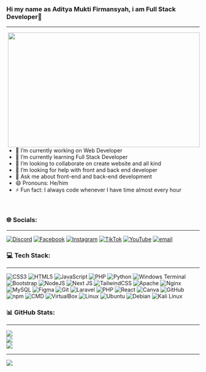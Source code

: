 ### Hi my name as Aditya Mukti Firmansyah, i am Full Stack Developer👋
<!-- <p style="font-size:24px; font-weight:bold; margin:0;">Hi i am Aditya Mukti Firmansyah, i am Full Stack Developer👋</p> -->


<!--
**adtfiry12/adtfiry12** is a ✨ _special_ ✨ repository because its `README.md` (this file) appears on your GitHub profile.

Here are some ideas to get you started:

- 🔭 I’m currently working on ...
- 🌱 I’m currently learning ...
- 👯 I’m looking to collaborate on ...
- 🤔 I’m looking for help with ...
- 💬 Ask me about ...
- 📫 How to reach me: ...
- 😄 Pronouns: ...
- ⚡ Fun fact: ...
-->
---
<img src="https://media3.giphy.com/media/v1.Y2lkPTc5MGI3NjExZmVwM2hydzBraHYzenhpeXpyc3Zjczc3cmNxd3lhaWx2bXk2cmJyciZlcD12MV9pbnRlcm5hbF9naWZfYnlfaWQmY3Q9Zw/scZPhLqaVOM1qG4lT9/giphy.gif" align="right" width="500" height="300" />

- 🔭 I’m currently working on Web Developer
- 🌱 I’m currently learning Full Stack Developer
- 👯 I’m looking to collaborate on create website and all kind
- 🤔 I’m looking for help with front and back end developer
- 💬 Ask me about front-end and back-end development
- 😄 Pronouns: He/him
- ⚡ Fun fact: I always code whenever I have time almost every hour

<br clear="all" />



### 🌐 Socials:
<!-- <p style="font-size:24px; font-weight:bold; margin:0;">🌐 Socials:</p> -->

---
[![Discord](https://img.shields.io/badge/Discord-%237289DA.svg?logo=discord&logoColor=white)](https://discord.gg/adtfiry12) [![Facebook](https://img.shields.io/badge/Facebook-%231877F2.svg?logo=Facebook&logoColor=white)](https://facebook.com/adtfiry12) [![Instagram](https://img.shields.io/badge/Instagram-%23E4405F.svg?logo=Instagram&logoColor=white)](https://instagram.com/adtfiry12) [![TikTok](https://img.shields.io/badge/TikTok-%23000000.svg?logo=TikTok&logoColor=white)](https://tiktok.com/@adtfiry12) [![YouTube](https://img.shields.io/badge/YouTube-%23FF0000.svg?logo=YouTube&logoColor=white)](https://youtube.com/@adtfiry12) [![email](https://img.shields.io/badge/Email-D14836?logo=gmail&logoColor=white)](mailto:mfaditya280@gmail.com) 

### 💻 Tech Stack:
<!-- <p style="font-size:24px; font-weight:bold; margin:0;">💻 Tech Stack:</p> -->

---
![CSS3](https://img.shields.io/badge/css3-%231572B6.svg?style=for-the-badge&logo=css3&logoColor=white) ![HTML5](https://img.shields.io/badge/html5-%23E34F26.svg?style=for-the-badge&logo=html5&logoColor=white) ![JavaScript](https://img.shields.io/badge/javascript-%23323330.svg?style=for-the-badge&logo=javascript&logoColor=%23F7DF1E) ![PHP](https://img.shields.io/badge/php-%23777BB4.svg?style=for-the-badge&logo=php&logoColor=white) ![Python](https://img.shields.io/badge/python-3670A0?style=for-the-badge&logo=python&logoColor=ffdd54) ![Windows Terminal](https://img.shields.io/badge/Windows%20Terminal-%234D4D4D.svg?style=for-the-badge&logo=windows-terminal&logoColor=white) ![Bootstrap](https://img.shields.io/badge/bootstrap-%238511FA.svg?style=for-the-badge&logo=bootstrap&logoColor=white) ![NodeJS](https://img.shields.io/badge/node.js-6DA55F?style=for-the-badge&logo=node.js&logoColor=white) ![Next JS](https://img.shields.io/badge/Next-black?style=for-the-badge&logo=next.js&logoColor=white) ![TailwindCSS](https://img.shields.io/badge/tailwindcss-%2338B2AC.svg?style=for-the-badge&logo=tailwind-css&logoColor=white) ![Apache](https://img.shields.io/badge/apache-%23D42029.svg?style=for-the-badge&logo=apache&logoColor=white) ![Nginx](https://img.shields.io/badge/nginx-%23009639.svg?style=for-the-badge&logo=nginx&logoColor=white) ![MySQL](https://img.shields.io/badge/mysql-4479A1.svg?style=for-the-badge&logo=mysql&logoColor=white) ![Figma](https://img.shields.io/badge/figma-%23F24E1E.svg?style=for-the-badge&logo=figma&logoColor=white) ![Git](https://img.shields.io/badge/git-%23F05033.svg?style=for-the-badge&logo=git&logoColor=white) ![Laravel](https://img.shields.io/badge/laravel-%23FF2D20.svg?style=for-the-badge&logo=laravel&logoColor=white) ![PHP](https://img.shields.io/badge/php-%23777BB4.svg?style=for-the-badge&logo=php&logoColor=white) ![React](https://img.shields.io/badge/React-20232A?style=for-the-badge&logo=react&logoColor=61DAFB)
![Canva](https://img.shields.io/badge/Canva-00C4CC?style=for-the-badge&logo=canva&logoColor=white) ![GitHub](https://img.shields.io/badge/GitHub-181717?style=for-the-badge&logo=github&logoColor=white)
![npm](https://img.shields.io/badge/npm-CB3837?style=for-the-badge&logo=npm&logoColor=white) ![CMD](https://img.shields.io/badge/CMD-4D4D4D?style=for-the-badge&logo=windowsterminal&logoColor=white) ![VirtualBox](https://img.shields.io/badge/VirtualBox-183A61?style=for-the-badge&logo=virtualbox&logoColor=white) ![Linux](https://img.shields.io/badge/Linux-FCC624?style=for-the-badge&logo=linux&logoColor=black)
![Ubuntu](https://img.shields.io/badge/Ubuntu-E95420?style=for-the-badge&logo=ubuntu&logoColor=white)
![Debian](https://img.shields.io/badge/Debian-A81D33?style=for-the-badge&logo=debian&logoColor=white)
![Kali Linux](https://img.shields.io/badge/Kali_Linux-557C94?style=for-the-badge&logo=kalilinux&logoColor=white)





### 📊 GitHub Stats:
<!-- <p style="font-size:24px; font-weight:bold; margin:0;">📊 GitHub Stats:</p> -->

---
![](https://github-readme-stats.vercel.app/api?username=adtfiry12&theme=dark&hide_border=false&include_all_commits=false&count_private=false)<br/>
![](https://nirzak-streak-stats.vercel.app/?user=adtfiry12&theme=dark&hide_border=false)<br/>
![](https://github-readme-stats.vercel.app/api/top-langs/?username=adtfiry12&theme=dark&hide_border=false&include_all_commits=false&count_private=false&layout=compact)

---
[![](https://visitcount.itsvg.in/api?id=adtfiry12&icon=0&color=0)](https://visitcount.itsvg.in)

<!-- Proudly created with GPRM ( https://gprm.itsvg.in ) -->
